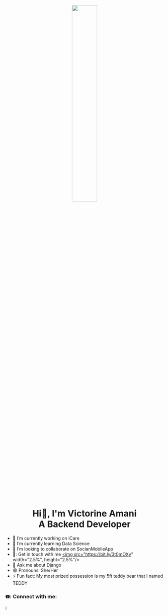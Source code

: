<div id="header" align="center">
  <img src="https://bit.ly/3ZtsqWx" width="40%", height="40%"/>
</div>
<h1 id="heading"  align="center">
  Hi👋, I'm Victorine Amani<br>
  A Backend Developer
</h1>

- 🔭 I’m currently working on iCare
- 🌱 I’m currently learning Data Science
- 👯 I’m looking to collaborate on SocianMobileApp
- 📧: Get in touch with me   <a href="mailto:victorinenyagwala@gmail.com">
    <img src="https://bit.ly/3t0mOXy" width="2.5%", height="2.5%"/>
  </a>
- 💬 Ask me about Django
- 😄 Pronouns: She/Her
- ⚡ Fun fact: My most prized possession is my 5ft teddy bear that I named TEDDY

### ☎️: Connect with me:
<a href="https://www.linkedin.com/in/victorine-nyagwala-a59080215/">
    <img src="https://bit.ly/48x5FVV" width="5%", height="5%" float="left"/>
  </a>

